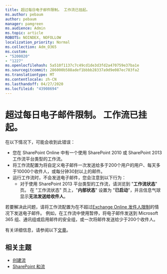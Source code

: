 ```yaml
---
title: 超过每日电子邮件限制。 工作流已挂起。
ms.author: pebaum
author: pebaum
manager: pamgreen
ms.audience: Admin
ms.topic: article
ROBOTS: NOINDEX, NOFOLLOW
localization_priority: Normal
ms.collection: Adm_O365
ms.custom:
- "5200020"
- "1227"
ms.openlocfilehash: 5a510f1137c7c49cd1de3d3fd2a470759e37ba1e
ms.sourcegitcommit: 286000b588adef1bbbb28337a9d9e087ec783fa2
ms.translationtype: MT
ms.contentlocale: zh-CN
ms.lasthandoff: 04/27/2020
ms.locfileid: "43908694"
---
```

# <a name="daily-email-limit-exceeded-workflow-is-suspended"></a>超过每日电子邮件限制。 工作流已挂起。

在以下情况下，可能会收到此错误：

- 您在 SharePoint Online 中有一个使用 SharePoint 2010 或 SharePoint 2013 工作流平台类型的工作流。
- 将工作流配置为将自定义电子邮件一次发送给多于200个用户的用户、每天多于10000个收件人，或每分钟30封以上的邮件。
- 运行工作流时，不会发送电子邮件，您会注意到以下行为：
    - 对于使用 SharePoint 2013 平台类型的工作流，请浏览到 "**工作流状态**" 页。 在 "工作流状态" 页上，"**内部状态**" 设置为 "**已启动**"，并且信息气球显示**无法发送给收件人**。

若要解决此问题，请将工作流配置为在不超过[Exchange Online 发件人限制](https://docs.microsoft.com/office365/servicedescriptions/exchange-online-service-description/exchange-online-limits#recipientlimits)的情况下发送电子邮件。 例如，在工作流中使用暂停，将电子邮件发送到 Microsoft 365 组、通讯组或启用邮件的安全组，或一次将邮件发送给少于200个收件人。


有关详细信息，请参阅以下[文章](https://support.microsoft.com/help/3150442/daily-email-limit-has-exceeded-and-your-workflow-has-been-suspended-or)。

## <a name="related-topics"></a>相关主题
- [创建流](https://support.office.com/article/Create-a-flow-for-a-list-or-library-in-SharePoint-Online-or-OneDrive-for-Business-a9c3e03b-0654-46af-a254-20252e580d01) 
- [SharePoint 和流](https://flow.microsoft.com/blog/sharepoint-and-flow/) 